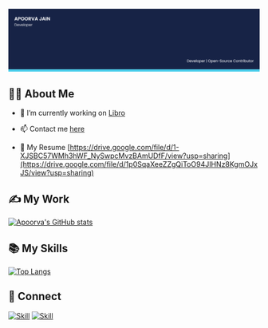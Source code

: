 ![Apoorva Jain's-cover](./cover-image.png)

## 👩🏽 About Me

- 🔭 I’m currently working on [Libro](https://github.com/infiniteoverflow/Libro)

<!-- - 🌱 I’m currently learning **React, Java**

- 👯 I’m looking to collaborate on **React/Vue/Vanilla Projects**

- 👨‍💻 All of my projects are available at [https://xjaagrav.vercel.app/projects](https://xjaagrav.vercel.app/projects)

- You can check out my Arduino projects right **[here](https://www.instructables.com/member/xJaagrav/)**.

- 📝 I regularly write articles on [https://xjaagrav.vercel.app/stories](https://xjaagrav.vercel.app/stories)

- 💬 Ask me about **React, Vue, Web Development and UI/UX** -->

- 📫 Contact me [here](apoorva0107@gmail.com)

- 📄 My Resume [https://drive.google.com/file/d/1-XJSBC57WMh3hWF_NySwpcMvzBAmUDfF/view?usp=sharing](https://drive.google.com/file/d/1p0SqaXeeZZgQiToO94JIHNz8KgmOJxJS/view?usp=sharing)

<!-- - ⚡ Fun fact **People often call me an alien** -->

## ✍ My Work

[![Apoorva's GitHub stats](https://github-readme-stats.vercel.app/api?username=Apoorva0107&show_icons=true&theme=dark)](https://github.com/Apoorva0107)

<!-- Here are some of my projects on Github that I am proud of: -->

<!-- [![CodeX](https://github-readme-stats.vercel.app/api/pin/?username=Jaagrav&repo=Codex&show_icons=true&theme=dark)](https://github.com/Jaagrav/CodeX)
[![Xper](https://github-readme-stats.vercel.app/api/pin/?username=Jaagrav&repo=Xper&show_icons=true&theme=dark)](https://github.com/Jaagrav/Xper)
[![Cordion](https://github-readme-stats.vercel.app/api/pin/?username=Jaagrav&repo=Cordion&show_icons=true&theme=dark)](https://github.com/Jaagrav/Cordion)
[![Recess](https://github-readme-stats.vercel.app/api/pin/?username=avinashkranjan&repo=Recess&show_icons=true&theme=dark)](https://github.com/Jaagrav/Recess) -->

## 📚 My Skills

[![Top Langs](https://github-readme-stats.vercel.app/api/top-langs/?username=apoorva0107&layout=compact&show_icons=true&theme=dark)](https://github.com/apoorva0107/apoorva0107)

<!-- ![Skill](https://img.shields.io/badge/HTML5-E34F26?style=for-the-badge&logo=html5&logoColor=white)
![Skill](https://img.shields.io/badge/CSS3-1572B6?style=for-the-badge&logo=css3&logoColor=white)
![Skill](https://img.shields.io/badge/JavaScript-323330?style=for-the-badge&logo=javascript&logoColor=F7DF1E)
![Skill](https://img.shields.io/badge/Node.js-43853D?style=for-the-badge&logo=node.js&logoColor=white)
![Skill](https://img.shields.io/badge/npm-CB3837?style=for-the-badge&logo=npm&logoColor=white)
![Skill](https://img.shields.io/badge/Yarn-2C8EBB?style=for-the-badge&logo=yarn&logoColor=white)
![Skill](https://img.shields.io/badge/Express.js-000000?style=for-the-badge&logo=express&logoColor=white)
![Skill](https://img.shields.io/badge/Sass-CC6699?style=for-the-badge&logo=sass&logoColor=white)
![Skill](https://img.shields.io/badge/Java-ED8B00?style=for-the-badge&logo=java&logoColor=white)
![Skill](https://img.shields.io/badge/Markdown-000000?style=for-the-badge&logo=markdown&logoColor=white)
![Skill](https://img.shields.io/badge/React-20232A?style=for-the-badge&logo=react&logoColor=61DAFB)
![Skill](https://img.shields.io/badge/React_Native-20232A?style=for-the-badge&logo=react&logoColor=61DAFB)
![Skill](https://img.shields.io/badge/Bootstrap-563D7C?style=for-the-badge&logo=bootstrap&logoColor=white)
![Skill](https://img.shields.io/badge/styled--components-DB7093?style=for-the-badge&logo=styled-components&logoColor=white)
![Skill](https://img.shields.io/badge/Material--UI-0081CB?style=for-the-badge&logo=material-ui&logoColor=white)
![Skill](https://img.shields.io/badge/React_Router-CA4245?style=for-the-badge&logo=react-router&logoColor=white)
![Skill](https://img.shields.io/badge/jQuery-0769AD?style=for-the-badge&logo=jquery&logoColor=white)
![Skill](https://img.shields.io/badge/Netlify-00C7B7?style=for-the-badge&logo=netlify&logoColor=white)
![Skill](https://img.shields.io/badge/Heroku-430098?style=for-the-badge&logo=heroku&logoColor=white)
![Skill](https://img.shields.io/badge/Google_Cloud-4285F4?style=for-the-badge&logo=google-cloud&logoColor=white)
![Skill](https://img.shields.io/badge/firebase-ffca28?style=for-the-badge&logo=firebase&logoColor=white)
![Skill](https://img.shields.io/badge/Git-F05032?style=for-the-badge&logo=git&logoColor=white)
![Skill](https://img.shields.io/badge/next.js-000000?style=for-the-badge&logo=next.js&logoColor=white)
![Skill](https://img.shields.io/badge/Postman-FF6C37?style=for-the-badge&logo=Postman&logoColor=white)
![Skill](https://img.shields.io/badge/Visual_Studio_Code-0078D4?style=for-the-badge&logo=visual%20studio%20code&logoColor=white)
![Skill](https://img.shields.io/badge/Microsoft_Office-D83B01?style=for-the-badge&logo=microsoft-office&logoColor=white) -->

## 🤝 Connect

[![Skill](https://img.shields.io/badge/LinkedIn-0077B5?style=for-the-badge&logo=linkedin&logoColor=white)](https://www.linkedin.com/in/apoorva0107/) [![Skill](https://img.shields.io/badge/GitHub-100000?style=for-the-badge&logo=github&logoColor=white)](https://github.com/apoorva0107)
<!-- [![Skill](https://img.shields.io/badge/Twitter-1DA1F2?style=for-the-badge&logo=twitter&logoColor=white)](https://twitter.com/xJaagrav) -->
<!-- [![Skill](https://img.shields.io/badge/Instagram-E4405F?style=for-the-badge&logo=instagram&logoColor=white)](https://www.instagram.com/xjaagrav/) -->
<!-- [![Skill](https://img.shields.io/badge/GitHub-100000?style=for-the-badge&logo=github&logoColor=white)](https://github.com/apoorva0107) -->
